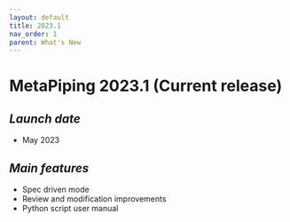 ```yaml
---
layout: default
title: 2023.1
nav_order: 1
parent: What's New
---
```


# MetaPiping 2023.1 (Current release)

## *Launch date*

* May 2023

## *Main features*

* Spec driven mode
* Review and modification improvements
* Python script user manual
